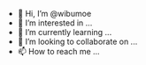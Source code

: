 - 👋 Hi, I’m @wibumoe
- 👀 I’m interested in ...
- 🌱 I’m currently learning ...
- 💞️ I’m looking to collaborate on ...
- 📫 How to reach me ...

<!---
wibumoe/wibumoe is a ✨ special ✨ repository because its `README.md` (this file) appears on your GitHub profile.
You can click the Preview link to take a look at your changes.
--->
